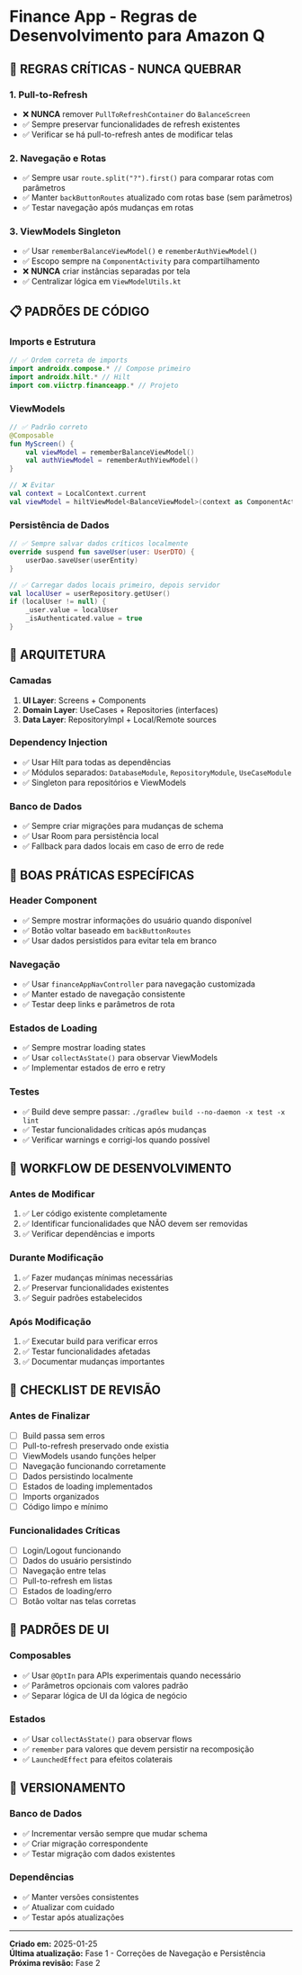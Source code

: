 # Finance App - Regras de Desenvolvimento para Amazon Q

## 🚨 REGRAS CRÍTICAS - NUNCA QUEBRAR

### **1. Pull-to-Refresh**
- ❌ **NUNCA** remover `PullToRefreshContainer` do `BalanceScreen`
- ✅ Sempre preservar funcionalidades de refresh existentes
- ✅ Verificar se há pull-to-refresh antes de modificar telas

### **2. Navegação e Rotas**
- ✅ Sempre usar `route.split("?").first()` para comparar rotas com parâmetros
- ✅ Manter `backButtonRoutes` atualizado com rotas base (sem parâmetros)
- ✅ Testar navegação após mudanças em rotas

### **3. ViewModels Singleton**
- ✅ Usar `rememberBalanceViewModel()` e `rememberAuthViewModel()`
- ✅ Escopo sempre na `ComponentActivity` para compartilhamento
- ❌ **NUNCA** criar instâncias separadas por tela
- ✅ Centralizar lógica em `ViewModelUtils.kt`

## 📋 PADRÕES DE CÓDIGO

### **Imports e Estrutura**
```kotlin
// ✅ Ordem correta de imports
import androidx.compose.* // Compose primeiro
import androidx.hilt.* // Hilt
import com.viictrp.financeapp.* // Projeto
```

### **ViewModels**
```kotlin
// ✅ Padrão correto
@Composable
fun MyScreen() {
    val viewModel = rememberBalanceViewModel()
    val authViewModel = rememberAuthViewModel()
}

// ❌ Evitar
val context = LocalContext.current
val viewModel = hiltViewModel<BalanceViewModel>(context as ComponentActivity)
```

### **Persistência de Dados**
```kotlin
// ✅ Sempre salvar dados críticos localmente
override suspend fun saveUser(user: UserDTO) {
    userDao.saveUser(userEntity)
}

// ✅ Carregar dados locais primeiro, depois servidor
val localUser = userRepository.getUser()
if (localUser != null) {
    _user.value = localUser
    _isAuthenticated.value = true
}
```

## 🔧 ARQUITETURA

### **Camadas**
1. **UI Layer**: Screens + Components
2. **Domain Layer**: UseCases + Repositories (interfaces)
3. **Data Layer**: RepositoryImpl + Local/Remote sources

### **Dependency Injection**
- ✅ Usar Hilt para todas as dependências
- ✅ Módulos separados: `DatabaseModule`, `RepositoryModule`, `UseCaseModule`
- ✅ Singleton para repositórios e ViewModels

### **Banco de Dados**
- ✅ Sempre criar migrações para mudanças de schema
- ✅ Usar Room para persistência local
- ✅ Fallback para dados locais em caso de erro de rede

## 🎯 BOAS PRÁTICAS ESPECÍFICAS

### **Header Component**
- ✅ Sempre mostrar informações do usuário quando disponível
- ✅ Botão voltar baseado em `backButtonRoutes`
- ✅ Usar dados persistidos para evitar tela em branco

### **Navegação**
- ✅ Usar `financeAppNavController` para navegação customizada
- ✅ Manter estado de navegação consistente
- ✅ Testar deep links e parâmetros de rota

### **Estados de Loading**
- ✅ Sempre mostrar loading states
- ✅ Usar `collectAsState()` para observar ViewModels
- ✅ Implementar estados de erro e retry

### **Testes**
- ✅ Build deve sempre passar: `./gradlew build --no-daemon -x test -x lint`
- ✅ Testar funcionalidades críticas após mudanças
- ✅ Verificar warnings e corrigi-los quando possível

## 🚀 WORKFLOW DE DESENVOLVIMENTO

### **Antes de Modificar**
1. ✅ Ler código existente completamente
2. ✅ Identificar funcionalidades que NÃO devem ser removidas
3. ✅ Verificar dependências e imports

### **Durante Modificação**
1. ✅ Fazer mudanças mínimas necessárias
2. ✅ Preservar funcionalidades existentes
3. ✅ Seguir padrões estabelecidos

### **Após Modificação**
1. ✅ Executar build para verificar erros
2. ✅ Testar funcionalidades afetadas
3. ✅ Documentar mudanças importantes

## 📝 CHECKLIST DE REVISÃO

### **Antes de Finalizar**
- [ ] Build passa sem erros
- [ ] Pull-to-refresh preservado onde existia
- [ ] ViewModels usando funções helper
- [ ] Navegação funcionando corretamente
- [ ] Dados persistindo localmente
- [ ] Estados de loading implementados
- [ ] Imports organizados
- [ ] Código limpo e mínimo

### **Funcionalidades Críticas**
- [ ] Login/Logout funcionando
- [ ] Dados do usuário persistindo
- [ ] Navegação entre telas
- [ ] Pull-to-refresh em listas
- [ ] Estados de loading/erro
- [ ] Botão voltar nas telas corretas

## 🎨 PADRÕES DE UI

### **Composables**
- ✅ Usar `@OptIn` para APIs experimentais quando necessário
- ✅ Parâmetros opcionais com valores padrão
- ✅ Separar lógica de UI da lógica de negócio

### **Estados**
- ✅ Usar `collectAsState()` para observar flows
- ✅ `remember` para valores que devem persistir na recomposição
- ✅ `LaunchedEffect` para efeitos colaterais

## 🔄 VERSIONAMENTO

### **Banco de Dados**
- ✅ Incrementar versão sempre que mudar schema
- ✅ Criar migração correspondente
- ✅ Testar migração com dados existentes

### **Dependências**
- ✅ Manter versões consistentes
- ✅ Atualizar com cuidado
- ✅ Testar após atualizações

---

**Criado em:** 2025-01-25  
**Última atualização:** Fase 1 - Correções de Navegação e Persistência  
**Próxima revisão:** Fase 2
